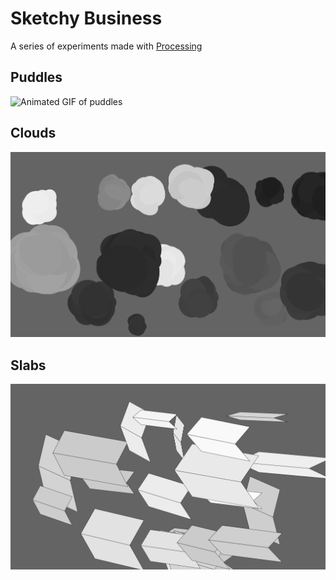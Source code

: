 # Sketchy Business

A series of experiments made with [Processing](https://processing.org/)


## Puddles

![Animated GIF of puddles](Puddles/output/puddles.gif)

## Clouds

![Still image of clouds](Clouds/output/frame999.png)

## Slabs

![Still image of geometric shapes](Slabs/output/frame2488.png)